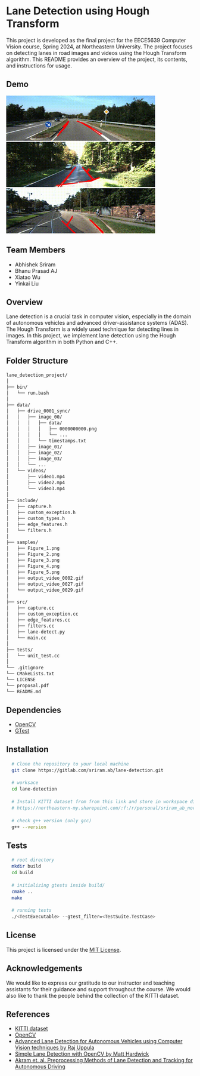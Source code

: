 # Lane Detection using Hough Transform

This project is developed as the final project for the EECE5639 Computer Vision course, Spring 2024, at Northeastern University. The project focuses on detecting lanes in road images and videos using the Hough Transform algorithm. This README provides an overview of the project, its contents, and instructions for usage.

## Demo

![figure_0029](/samples/output_video_0029.gif)
![figure_0027](/samples/output_video_0027.gif)
![figure_0002](/samples/output_video_0002.gif)

## Team Members

- Abhishek Sriram
- Bhanu Prasad AJ
- Xiatao Wu
- Yinkai Liu

## Overview

Lane detection is a crucial task in computer vision, especially in the domain of autonomous vehicles and advanced driver-assistance systems (ADAS). The Hough Transform is a widely used technique for detecting lines in images. In this project, we implement lane detection using the Hough Transform algorithm in both Python and C++.

## Folder Structure

```
lane_detection_project/
│
├── bin/
│   └── run.bash
│
├── data/
│   ├── drive_0001_sync/
│   │   ├── image_00/
│   │   │   ├── data/
│   │   │   │   ├── 0000000000.png
│   │   │   │   └── ...
│   │   │   └── timestamps.txt
│   │   ├── image_01/
│   │   ├── image_02/
│   │   ├── image_03/
│   │   └── ...
│   └── videos/
│       ├── video1.mp4
│       ├── video2.mp4
│       └── video3.mp4
│
├── include/
│   ├── capture.h
│   ├── custom_exception.h
│   ├── custom_types.h
│   ├── edge_features.h
│   └── filters.h
│
├── samples/
│   ├── Figure_1.png
│   ├── Figure_2.png
│   ├── Figure_3.png
│   ├── Figure_4.png
│   ├── Figure_5.png
│   ├── output_video_0002.gif
│   ├── output_video_0027.gif
│   └── output_video_0029.gif
│
├── src/
│   ├── capture.cc
│   ├── custom_exception.cc
│   ├── edge_features.cc
│   ├── filters.cc
│   ├── lane-detect.py
│   └── main.cc
│
├── tests/
│   └── unit_test.cc
│
└── .gitignore
└── CMakeLists.txt
└── LICENSE
└── proposal.pdf
└── README.md
```

## Dependencies

- [OpenCV](https://opencv.org/)
- [GTest](http://google.github.io/googletest/)

## Installation

```bash
  # Clone the repository to your local machine
  git clone https://gitlab.com/sriram.ab/lane-detection.git

  # worksace
  cd lane-detection

  # Install KITTI dataset from from this link and store in workspace directory
  # https://northeastern-my.sharepoint.com/:f:/r/personal/sriram_ab_northeastern_edu/Documents/EECE5639%20Project/data?csf=1&web=1&e=o6OaiN)

  # check g++ version (only gcc)
  g++ --version
```

## Tests

```bash
  # root directory
  mkdir build
  cd build

  # initializing gtests inside build/
  cmake ..
  make

  # running tests
  ./<TestExecutable> --gtest_filter=<TestSuite.TestCase>
```

## License

This project is licensed under the [MIT License](LICENSE).

## Acknowledgements

We would like to express our gratitude to our instructor and teaching assistants for their guidance and support throughout the course. We would also like to thank the people behind the collection of the KITTI dataset.

## References

- [KITTI dataset](https://www.cvlibs.net/datasets/kitti/index.php)
- [OpenCV](https://opencv.org/)
- [Advanced Lane Detection for Autonomous Vehicles using Computer Vision techniques by Raj Uppula](https://towardsdatascience.com/advanced-lane-detection-for-autonomous-vehicles-using-computer-vision-techniques-f229e4245e41)
-  [Simple Lane Detection with OpenCV by Matt Hardwick](https://medium.com/@mrhwick/simple-lane-detection-with-opencv-bfeb6ae54ec0)
- [Akram et. al. Preprocessing Methods of Lane Detection and
  Tracking for Autonomous Driving](https://arxiv.org/pdf/2104.04755.pdf)
